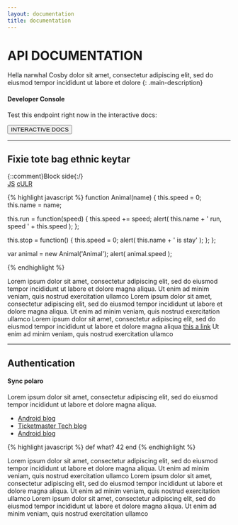 ```yaml
---
layout: documentation
title: documentation
---
```


# API DOCUMENTATION

<div markdown="1" class="row">

<div markdown="1" class="row-container">

<div markdown="1" class="col-xs-12 page-column col-sm-7">

Hella narwhal Cosby dolor sit amet, consectetur adipiscing elit, sed do eiusmod tempor incididunt ut labore et dolore
{: .main-description}

</div>

<div markdown="1" class="col-xs-12 page-column col-sm-5">

#### Developer Console

Test this endpoint right now in the interactive docs:
            
<button class="btn btn-default"  markdown="1" >INTERACTIVE DOCS</button>

</div>
</div>
</div>

-----------

<!-- Start double columns -->
<div markdown="1" class="row">

<div markdown="1" class="row-container">

<div markdown="1" class="col-xs-12 page-column col-sm-12">

<div markdown="1" class="block-central"><!--.block-central-->

## Fixie tote bag ethnic keytar

<div markdown="1" class="block-central side-comment">{::comment}Block side{:/}

<div markdown="1" class="lang-selector">
<a markdown="1" class="active" href="#" data-language-name="JS">JS</a>
<a markdown="1" href="#" data-language-name="cUrl">cULR</a>
</div>   

{% highlight javascript %}
function Animal(name) {
  this.speed = 0;
  this.name = name;

  this.run = function(speed) {
    this.speed += speed;
    alert( this.name + ' run, speed ' + this.speed );
  };

  this.stop = function() {
    this.speed = 0;
    alert( this.name + ' is stay' );
  };
};

var animal = new Animal('Animal');
alert( animal.speed );

{% endhighlight %}

</div><!-- end .side-comment-->


Lorem ipsum dolor sit amet, consectetur adipiscing elit, sed do eiusmod tempor incididunt ut
labore et dolore magna aliqua. Ut enim ad minim veniam, quis nostrud exercitation ullamco
Lorem ipsum dolor sit amet, consectetur adipiscing elit, sed do eiusmod tempor incididunt ut
labore et dolore magna aliqua. Ut enim ad minim veniam, quis nostrud exercitation ullamco
Lorem ipsum dolor sit amet, consectetur adipiscing elit, sed do eiusmod tempor incididunt ut
labore et dolore magna aliqua [this a link](http://kramdown.gettalong.org) Ut enim ad minim veniam, quis nostrud exercitation ullamco

-----------

## Authentication

<div markdown="1" class="block-central side-comment"><!-- .side-comment-->

#### Sync polaro

Lorem ipsum dolor sit amet, consectetur adipiscing elit, sed do eiusmod tempor incididunt ut
labore et dolore magna aliqua.

* [Android blog](http://tech.ticketmaster.com)
* [Ticketmaster Tech blog](http://tech.ticketmaster.com)
* [Android blog](http://tech.ticketmaster.com)

{% highlight javascript %}
def what?
    42
end
{% endhighlight %}

</div><!-- end .side-comment-->


Lorem ipsum dolor sit amet, consectetur adipiscing elit, sed do eiusmod tempor incididunt ut
labore et dolore magna aliqua. Ut enim ad minim veniam, quis nostrud exercitation ullamco
Lorem ipsum dolor sit amet, consectetur adipiscing elit, sed do eiusmod tempor incididunt ut
labore et dolore magna aliqua. Ut enim ad minim veniam, quis nostrud exercitation ullamco
Lorem ipsum dolor sit amet, consectetur adipiscing elit, sed do eiusmod tempor incididunt ut
labore et dolore magna aliqua. Ut enim ad minim veniam, quis nostrud exercitation ullamco

</div><!--end .block-central-->

<div markdown="1" class="side-box"></div>

</div>
</div>
</div>